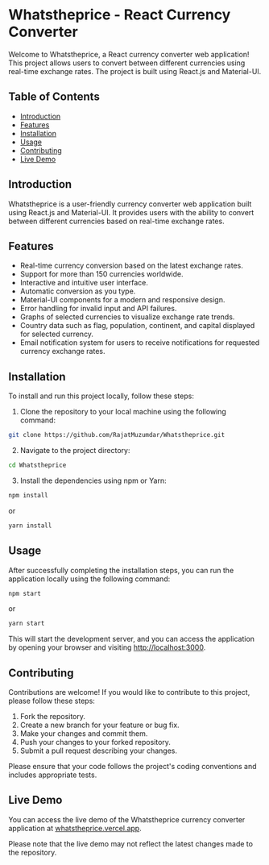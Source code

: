 # Whatstheprice - React Currency Converter

Welcome to Whatstheprice, a React currency converter web application! This project allows users to convert between different currencies using real-time exchange rates. The project is built using React.js and Material-UI.

## Table of Contents

- [Introduction](#introduction)
- [Features](#features)
- [Installation](#installation)
- [Usage](#usage)
- [Contributing](#contributing)
- [Live Demo](#live-demo)

## Introduction

Whatstheprice is a user-friendly currency converter web application built using React.js and Material-UI. It provides users with the ability to convert between different currencies based on real-time exchange rates.

## Features

- Real-time currency conversion based on the latest exchange rates.
- Support for more than 150 currencies worldwide.
- Interactive and intuitive user interface.
- Automatic conversion as you type.
- Material-UI components for a modern and responsive design.
- Error handling for invalid input and API failures.
- Graphs of selected currencies to visualize exchange rate trends.
- Country data such as flag, population, continent, and capital displayed for selected currency.
- Email notification system for users to receive notifications for requested currency exchange rates.

## Installation

To install and run this project locally, follow these steps:

1. Clone the repository to your local machine using the following command:

```bash
git clone https://github.com/RajatMuzumdar/Whatstheprice.git
```

2. Navigate to the project directory:

```bash
cd Whatstheprice
```

3. Install the dependencies using npm or Yarn:

```bash
npm install
```
or
```bash
yarn install
```

## Usage

After successfully completing the installation steps, you can run the application locally using the following command:

```bash
npm start
```
or
```bash
yarn start
```

This will start the development server, and you can access the application by opening your browser and visiting [http://localhost:3000](http://localhost:3000).

## Contributing

Contributions are welcome! If you would like to contribute to this project, please follow these steps:

1. Fork the repository.
2. Create a new branch for your feature or bug fix.
3. Make your changes and commit them.
4. Push your changes to your forked repository.
5. Submit a pull request describing your changes.

Please ensure that your code follows the project's coding conventions and includes appropriate tests.


## Live Demo

You can access the live demo of the Whatstheprice currency converter application at [whatstheprice.vercel.app](https://whatstheprice.vercel.app/).

Please note that the live demo may not reflect the latest changes made to the repository.
